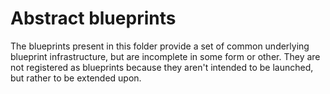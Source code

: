 # Abstract blueprints
The blueprints present in this folder provide a set of common underlying blueprint infrastructure, but are incomplete in some form or other. They are not registered as blueprints because they aren't intended to be launched, but rather to be extended upon.